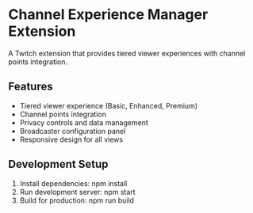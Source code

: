 # Channel Experience Manager Extension

A Twitch extension that provides tiered viewer experiences with channel points integration.

## Features
- Tiered viewer experience (Basic, Enhanced, Premium)
- Channel points integration
- Privacy controls and data management
- Broadcaster configuration panel
- Responsive design for all views

## Development Setup

1. Install dependencies:
    npm install
2. Run development server:
    npm start
3. Build for production:
    npm run build
